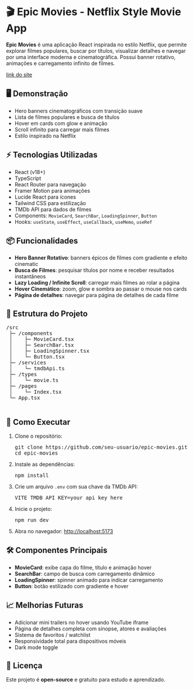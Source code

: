 <h1>🎬 Epic Movies - Netflix Style Movie App</h1>

  <p>
    <strong>Epic Movies</strong> é uma aplicação React inspirada no estilo Netflix, que permite explorar filmes populares, buscar por títulos, visualizar detalhes e navegar por uma interface moderna e cinematográfica. Possui banner rotativo, animações e carregamento infinito de filmes.
  </p>
<a href="https://maisprati-desafio5.vercel.app/">link do site</a>

  <h2>🖥️ Demonstração</h2>
  <ul>
    <li>Hero banners cinematográficos com transição suave</li>
    <li>Lista de filmes populares e busca de títulos</li>
    <li>Hover em cards com glow e animação</li>
    <li>Scroll infinito para carregar mais filmes</li>
    <li>Estilo inspirado na Netflix</li>
  </ul>

  <h2>⚡ Tecnologias Utilizadas</h2>
  <ul>
    <li>React (v18+)</li>
    <li>TypeScript</li>
    <li>React Router para navegação</li>
    <li>Framer Motion para animações</li>
    <li>Lucide React para ícones</li>
    <li>Tailwind CSS para estilização</li>
    <li>TMDb API para dados de filmes</li>
    <li>Components: <code>MovieCard</code>, <code>SearchBar</code>, <code>LoadingSpinner</code>, <code>Button</code></li>
    <li>Hooks: <code>useState</code>, <code>useEffect</code>, <code>useCallback</code>, <code>useMemo</code>, <code>useRef</code></li>
  </ul>

  <h2>📦 Funcionalidades</h2>
  <ul>
    <li><strong>Hero Banner Rotativo</strong>: banners épicos de filmes com gradiente e efeito cinematic</li>
    <li><strong>Busca de Filmes</strong>: pesquisar títulos por nome e receber resultados instantâneos</li>
    <li><strong>Lazy Loading / Infinite Scroll</strong>: carregar mais filmes ao rolar a página</li>
    <li><strong>Hover Cinemático</strong>: zoom, glow e sombra ao passar o mouse nos cards</li>
    <li><strong>Página de detalhes</strong>: navegar para página de detalhes de cada filme</li>
  </ul>

  <h2>📁 Estrutura do Projeto</h2>
  <pre>
/src
 ├─ /components
 │    ├─ MovieCard.tsx
 │    ├─ SearchBar.tsx
 │    ├─ LoadingSpinner.tsx
 │    └─ Button.tsx
 ├─ /services
 │    └─ tmdbApi.ts
 ├─ /types
 │    └─ movie.ts
 ├─ /pages
 │    └─ Index.tsx
 └─ App.tsx
  </pre>

  <h2>🔧 Como Executar</h2>
  <ol>
    <li>Clone o repositório:
      <pre>git clone https://github.com/seu-usuario/epic-movies.git
cd epic-movies</pre>
    </li>
    <li>Instale as dependências:
      <pre>npm install</pre>
    </li>
    <li>Crie um arquivo <code>.env</code> com sua chave da TMDb API:
      <pre>VITE_TMDB_API_KEY=your_api_key_here</pre>
    </li>
    <li>Inicie o projeto:
      <pre>npm run dev</pre>
    </li>
    <li>Abra no navegador: <a href="http://localhost:5173">http://localhost:5173</a></li>
  </ol>

  <h2>🛠️ Componentes Principais</h2>
  <ul>
    <li><strong>MovieCard</strong>: exibe capa do filme, título e animação hover</li>
    <li><strong>SearchBar</strong>: campo de busca com carregamento dinâmico</li>
    <li><strong>LoadingSpinner</strong>: spinner animado para indicar carregamento</li>
    <li><strong>Button</strong>: botão estilizado com gradiente e hover</li>
  </ul>

  <h2>📈 Melhorias Futuras</h2>
  <ul>
    <li>Adicionar mini trailers no hover usando YouTube iframe</li>
    <li>Página de detalhes completa com sinopse, atores e avaliações</li>
    <li>Sistema de favoritos / watchlist</li>
    <li>Responsividade total para dispositivos móveis</li>
    <li>Dark mode toggle</li>
  </ul>

  <h2>📜 Licença</h2>
  <p>Este projeto é <strong>open-source</strong> e gratuito para estudo e aprendizado.</p>

